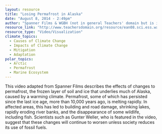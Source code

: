 ```yaml
---
layout: resource
title: "Losing Permafrost in Alaska"
date: "August 8, 2014 - 2:49pm"
author: "Spanner Films & WGBH (not in general Teachers' domain but is in Alaskan Native page)"
resource_link: "http://www.teachersdomain.org/resource/ean08.sci.ess.watcyc.bakedalaska/"
resource_type: "Video/Visualization"
climate_topics:
  - Causes of Climate Change
  - Impacts of Climate Change
  - Mitigation
  - Adaptation
polar_topics:
  - Arctic
  - Permafrost
  - Marine Ecosystem
---
```


This video adapted from Spanner Films describes the effects of changes to permafrost, the frozen layer of soil and ice that underlies much of Alaska, caused by a warming climate. Permafrost, some of which has persisted since the last ice age, more than 10,000 years ago, is melting rapidly. In affected areas, this has led to building and road damage, shrinking lakes, rapidly eroding river banks, and the disappearance of some wildlife, including fish. Scientists such as Gunter Weller, who is featured in the video, suggest that these changes will continue to worsen unless society reduces its use of fossil fuels.
